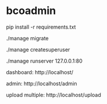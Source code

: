 # bcoadmin

pip install -r requirements.txt

./manage migrate

./manage createsuperuser

./manage runserver 127.0.0.1:80

dashboard: http://localhost/

admin: http://localhost/admin

upload multiple: http://localhost/upload

